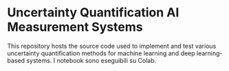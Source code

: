 # Uncertainty Quantification AI Measurement Systems
This repository hosts the source code used to implement and test various uncertainty quantification methods for machine learning and deep learning-based systems.
I notebook sono eseguibili su Colab.

